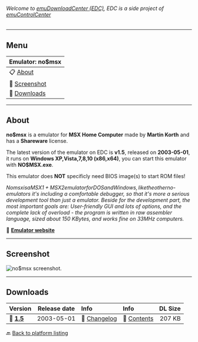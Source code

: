 ###### Welcome to [emuDownloadCenter (EDC)](https://github.com/PhoenixInteractiveNL/emuDownloadCenter/wiki/), EDC is a side project of [emuControlCenter](https://github.com/PhoenixInteractiveNL/emuControlCenter/wiki/)
***
## Menu
| **Emulator: no$msx** |
|:---------|
| :clipboard: [About](#about) |
| :sunrise: [Screenshot](#screenshot) |
| :floppy_disk: [Downloads](#downloads) |
***
## About
**no$msx** is a emulator for **MSX Home Computer** made by **Martin Korth** and has a **Shareware** license.

The latest version of the emulator on EDC is **v1.5**, released on **2003-05-01**, it runs on **Windows XP,Vista,7,8,10 (x86,x64)**, you can start this emulator with **NO$MSX.exe**.

This emulator does **NOT** specificly need BIOS image(s) to start ROM files!

_No$msx is a MSX1 + MSX2 emulator for DOS and Windows, like the other no$-emulators it's including a comfortable debugger, so that it's more a serious development tool than just a emulator. Beside for the development part, the most important goals are: User-friendly GUI and lots of options, and the complete lack of overload - the program is written in raw assembler language, sized about 150 KBytes, and works fine on 33MHz computers._

:link: [**Emulator website**](http://problemkaputt.de/index.htm)
***
## Screenshot
![](https://raw.githubusercontent.com/PhoenixInteractiveNL/emuDownloadCenter/master/hooks/nomsx/screen.jpg "no$msx screenshot.")
***
## Downloads
| Version  | Release date  | Info       | Info       | DL Size    |
|:---------|:-------------:|:-----------|:-----------|-----------:|
| :floppy_disk: [**1.5**](https://github.com/PhoenixInteractiveNL/edc-repo0001/raw/master/nomsx/1.5.7z) | 2003-05-01 | :page_facing_up: [Changelog](https://github.com/PhoenixInteractiveNL/edc-repo0001/blob/master/nomsx/1.5_changelog.txt) | :mag_right: [Contents](https://github.com/PhoenixInteractiveNL/edc-repo0001/blob/master/nomsx/1.5_contents.txt) | 207 KB |

:back: [Back to platform listing](https://github.com/PhoenixInteractiveNL/emuDownloadCenter/wiki/EDC-Platform-List)
